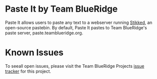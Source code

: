 Paste It by Team BlueRidge
==
Paste It allows users to paste any text to a webserver running [Stikked](https://github.com/claudehohl/Stikked), an open-source pastebin. By default, Paste It pastes to Team BlueRidge's paste server, paste.teamblueridge.org.

Known Issues
====
To seeall open issues, please visit the Team BlueRidge Projects [issue tracker](https://projects.teamblueridge.org/projects/app-paste/issues?utf8=✓&set_filter=1&f%5B%5D=status_id&op%5Bstatus_id%5D=o&f%5B%5D=&c%5B%5D=tracker&c%5B%5D=updated_on&c%5B%5D=priority&c%5B%5D=author&c%5B%5D=subject&c%5B%5D=status) for this project.
